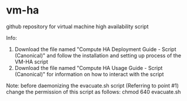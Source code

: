 # vm-ha
github repository for virtual machine high availability script

Info:
1.  Download the file named "Compute HA Deployment Guide - Script (Canonical)" and follow the installation and setting up process of the VM-HA script
2.  Download the file named "Compute HA Usage Guide - Script (Canonical)" for information on how to interact with the script

Note: before daemonizing the evacuate.sh script (Referring to point #1) change the permission of this script as follows:
chmod 640 evacuate.sh 
